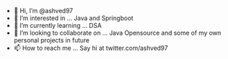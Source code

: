 - 👋 Hi, I’m @ashved97
- 👀 I’m interested in ... Java and Springboot
- 🌱 I’m currently learning ... DSA
- 💞️ I’m looking to collaborate on ... Java Opensource and some of my own personal projects in future
- 📫 How to reach me ... Say hi at twitter.com/ashved97

<!---
ashved97/ashved97 is a ✨ special ✨ repository because its `README.md` (this file) appears on your GitHub profile.
You can click the Preview link to take a look at your changes.
--->

